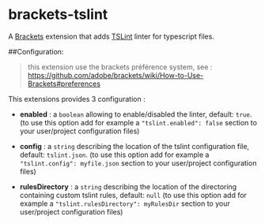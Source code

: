brackets-tslint
===================

A [Brackets](http://brackets.io/) extension that adds [TSLint](https://github.com/palantir/tslint) linter for typescript files.

##Configuration: 

> this extension use the brackets préférence system, see : https://github.com/adobe/brackets/wiki/How-to-Use-Brackets#preferences

This extensions provides 3 configuration :

* **enabled** : a `boolean` allowing to enable/disabled the linter, default: `true`. (to use this option add for example a `"tslint.enabled": false` section to your user/project configuration files)

* **config** : a `string` describing the location of the tslint configuration file, default: `tslint.json`. (to use this option add for example a `"tslint.config": myfile.json` section to your user/project configuration files)

* **rulesDirectory** : a `string` describing the location of the directoring containing custom tslint rules, default: `null` (to use this option add for example a `"tslint.rulesDirectory": myRulesDir` section to your user/project configuration files)

